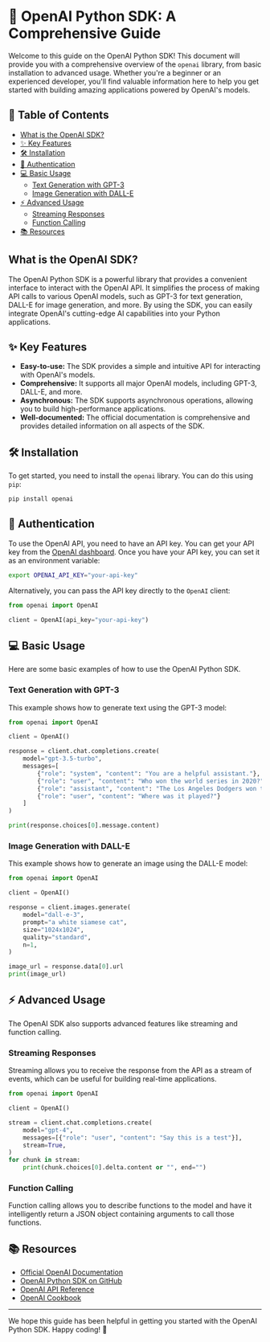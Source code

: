 # 🚀 OpenAI Python SDK: A Comprehensive Guide

Welcome to this guide on the OpenAI Python SDK! This document will provide you with a comprehensive overview of the `openai` library, from basic installation to advanced usage. Whether you're a beginner or an experienced developer, you'll find valuable information here to help you get started with building amazing applications powered by OpenAI's models.

## 📖 Table of Contents

*   [What is the OpenAI SDK?](#what-is-the-openai-sdk)
*   [✨ Key Features](#-key-features)
*   [🛠️ Installation](#️-installation)
*   [🔑 Authentication](#-authentication)
*   [💻 Basic Usage](#-basic-usage)
    *   [Text Generation with GPT-3](#text-generation-with-gpt-3)
    *   [Image Generation with DALL-E](#image-generation-with-dall-e)
*   [⚡ Advanced Usage](#-advanced-usage)
    *   [Streaming Responses](#streaming-responses)
    *   [Function Calling](#function-calling)
*   [📚 Resources](#-resources)

## What is the OpenAI SDK?

The OpenAI Python SDK is a powerful library that provides a convenient interface to interact with the OpenAI API. It simplifies the process of making API calls to various OpenAI models, such as GPT-3 for text generation, DALL-E for image generation, and more. By using the SDK, you can easily integrate OpenAI's cutting-edge AI capabilities into your Python applications.

## ✨ Key Features

*   **Easy-to-use:** The SDK provides a simple and intuitive API for interacting with OpenAI's models.
*   **Comprehensive:** It supports all major OpenAI models, including GPT-3, DALL-E, and more.
*   **Asynchronous:** The SDK supports asynchronous operations, allowing you to build high-performance applications.
*   **Well-documented:** The official documentation is comprehensive and provides detailed information on all aspects of the SDK.

## 🛠️ Installation

To get started, you need to install the `openai` library. You can do this using `pip`:

```bash
pip install openai
```

## 🔑 Authentication

To use the OpenAI API, you need to have an API key. You can get your API key from the [OpenAI dashboard](https://beta.openai.com/account/api-keys). Once you have your API key, you can set it as an environment variable:

```bash
export OPENAI_API_KEY="your-api-key"
```

Alternatively, you can pass the API key directly to the `OpenAI` client:

```python
from openai import OpenAI

client = OpenAI(api_key="your-api-key")
```

## 💻 Basic Usage

Here are some basic examples of how to use the OpenAI Python SDK.

### Text Generation with GPT-3

This example shows how to generate text using the GPT-3 model:

```python
from openai import OpenAI

client = OpenAI()

response = client.chat.completions.create(
    model="gpt-3.5-turbo",
    messages=[
        {"role": "system", "content": "You are a helpful assistant."},
        {"role": "user", "content": "Who won the world series in 2020?"},
        {"role": "assistant", "content": "The Los Angeles Dodgers won the World Series in 2020."},
        {"role": "user", "content": "Where was it played?"}
    ]
)

print(response.choices[0].message.content)
```

### Image Generation with DALL-E

This example shows how to generate an image using the DALL-E model:

```python
from openai import OpenAI

client = OpenAI()

response = client.images.generate(
    model="dall-e-3",
    prompt="a white siamese cat",
    size="1024x1024",
    quality="standard",
    n=1,
)

image_url = response.data[0].url
print(image_url)
```

## ⚡ Advanced Usage

The OpenAI SDK also supports advanced features like streaming and function calling.

### Streaming Responses

Streaming allows you to receive the response from the API as a stream of events, which can be useful for building real-time applications.

```python
from openai import OpenAI

client = OpenAI()

stream = client.chat.completions.create(
    model="gpt-4",
    messages=[{"role": "user", "content": "Say this is a test"}],
    stream=True,
)
for chunk in stream:
    print(chunk.choices[0].delta.content or "", end="")
```

### Function Calling

Function calling allows you to describe functions to the model and have it intelligently return a JSON object containing arguments to call those functions.

## 📚 Resources

*   [Official OpenAI Documentation](https://platform.openai.com/docs)
*   [OpenAI Python SDK on GitHub](https://github.com/openai/openai-python)
*   [OpenAI API Reference](https://platform.openai.com/docs/api-reference)
*   [OpenAI Cookbook](https://github.com/openai/openai-cookbook)

---

We hope this guide has been helpful in getting you started with the OpenAI Python SDK. Happy coding! 🚀
